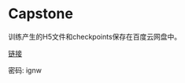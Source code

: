 # Capstone

训练产生的H5文件和checkpoints保存在百度云网盘中。

[链接](https://pan.baidu.com/s/131f2-myldfdwdlhVwTHCYQ)

密码: ignw

